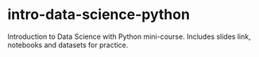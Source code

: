 # intro-data-science-python
Introduction to Data Science with Python mini-course. Includes slides link, notebooks and datasets for practice.
